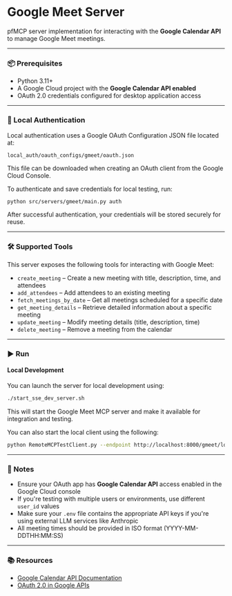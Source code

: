 # Google Meet Server

pfMCP server implementation for interacting with the **Google Calendar API** to manage Google Meet meetings.

---

### 📦 Prerequisites

- Python 3.11+
- A Google Cloud project with the **Google Calendar API enabled**
- OAuth 2.0 credentials configured for desktop application access

---

### 🔐 Local Authentication

Local authentication uses a Google OAuth Configuration JSON file located at:

```
local_auth/oauth_configs/gmeet/oauth.json
```

This file can be downloaded when creating an OAuth client from the Google Cloud Console.

To authenticate and save credentials for local testing, run:

```bash
python src/servers/gmeet/main.py auth
```

After successful authentication, your credentials will be stored securely for reuse.

---

### 🛠️ Supported Tools

This server exposes the following tools for interacting with Google Meet:

- `create_meeting` – Create a new meeting with title, description, time, and attendees
- `add_attendees` – Add attendees to an existing meeting
- `fetch_meetings_by_date` – Get all meetings scheduled for a specific date
- `get_meeting_details` – Retrieve detailed information about a specific meeting
- `update_meeting` – Modify meeting details (title, description, time)
- `delete_meeting` – Remove a meeting from the calendar

---

### ▶️ Run

#### Local Development

You can launch the server for local development using:

```bash
./start_sse_dev_server.sh
```

This will start the Google Meet MCP server and make it available for integration and testing.

You can also start the local client using the following:

```bash
python RemoteMCPTestClient.py --endpoint http://localhost:8000/gmeet/local
```

---

### 📎 Notes

- Ensure your OAuth app has **Google Calendar API** access enabled in the Google Cloud console
- If you're testing with multiple users or environments, use different `user_id` values
- Make sure your `.env` file contains the appropriate API keys if you're using external LLM services like Anthropic
- All meeting times should be provided in ISO format (YYYY-MM-DDTHH:MM:SS)

---

### 📚 Resources

- [Google Calendar API Documentation](https://developers.google.com/calendar/api)
- [OAuth 2.0 in Google APIs](https://developers.google.com/identity/protocols/oauth2)
